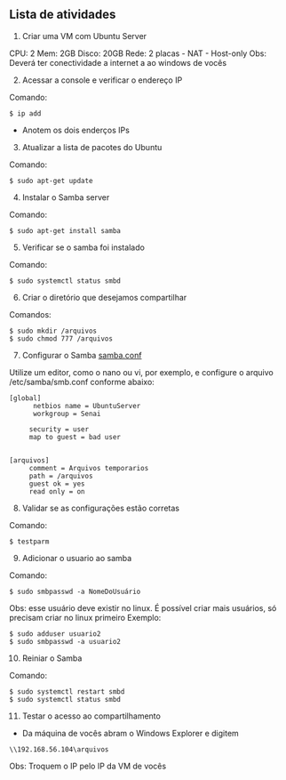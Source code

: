 ## Lista de atividades

1) Criar uma VM com Ubuntu Server


CPU: 2
Mem: 2GB
Disco: 20GB
Rede: 2 placas 
       - NAT 
       - Host-only
Obs: Deverá ter conectividade a internet a ao windows de vocês

2) Acessar a console e verificar o endereço IP

Comando:
```
$ ip add
```

- Anotem os dois enderços IPs


3) Atualizar a lista de pacotes do Ubuntu

Comando:
```
$ sudo apt-get update
```

4) Instalar o Samba server

Comando:
```
$ sudo apt-get install samba
```

5) Verificar se o samba foi instalado

Comando:
```
$ sudo systemctl status smbd
```

6) Criar o diretório que desejamos compartilhar

Comandos:
```
$ sudo mkdir /arquivos
$ sudo chmod 777 /arquivos
```

7) Configurar o Samba [samba.conf]

Utilize um editor, como o nano ou vi, por exemplo, e configure o arquivo /etc/samba/smb.conf conforme abaixo:


```
[global]
      netbios name = UbuntuServer
      workgroup = Senai

     security = user
     map to guest = bad user


[arquivos]
     comment = Arquivos temporarios
     path = /arquivos
     guest ok = yes
     read only = on
```

8) Validar se as configurações estão corretas

Comando: 
```
$ testparm
```

9) Adicionar o usuario ao samba

Comando:
```
$ sudo smbpasswd -a NomeDoUsuário
```

Obs: esse usuário deve existir no linux. É possível criar mais usuários, só precisam criar no linux primeiro
Exemplo: 
```
$ sudo adduser usuario2
$ sudo smbpasswd -a usuario2
```
10) Reiniar o Samba

Comando:
```
$ sudo systemctl restart smbd
$ sudo systemctl status smbd
```

11) Testar o acesso ao compartilhamento

- Da máquina de vocês abram o Windows Explorer e digitem
```
\\192.168.56.104\arquivos   
```

Obs: Troquem o IP pelo IP da VM de vocês



  [samba.conf]: https://github.com/sbaron81/senai-sbrw-aula07/blob/master/smb.conf
